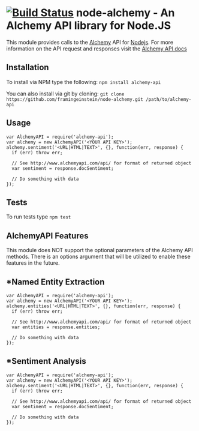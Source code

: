 [![Build Status](https://secure.travis-ci.org/framingeinstein/node-alchemy.png)](http://travis-ci.org/framingeinstein/node-alchemy) node-alchemy - An Alchemy API library for Node.JS
====================

This module provides calls to the [Alchemy](http://www.alchemyapi.com/) API for [Nodejs](http://nodejs.org).
For more information on the API request and responses visit the [Alchemy API docs](http://www.alchemyapi.com/api/)

Installation
------------
To install via NPM type the following: `npm install alchemy-api`

You can also install via git by cloning: `git clone https://github.com/framingeinstein/node-alchemy.git /path/to/alchemy-api`

Usage
-----
    var AlchemyAPI = require('alchemy-api');
    var alchemy = new AlchemyAPI('<YOUR API KEY>');
    alchemy.sentiment('<URL|HTML|TEXT>', {}, function(err, response) {
      if (err) throw err;

      // See http://www.alchemyapi.com/api/ for format of returned object
      var sentiment = response.docSentiment;

      // Do something with data
    });

Tests
-----
To run tests type `npm test`

AlchemyAPI Features
---------------
This module does NOT support the optional parameters of the Alchemy API methods.  There is an options argument that will be utilized to enable these features in the future.

*Named Entity Extraction
-----------------------
 	var AlchemyAPI = require('alchemy-api');
    var alchemy = new AlchemyAPI('<YOUR API KEY>');
    alchemy.entities('<URL|HTML|TEXT>', {}, function(err, response) {
      if (err) throw err;

      // See http://www.alchemyapi.com/api/ for format of returned object
      var entities = response.entities;

      // Do something with data
    });

*Sentiment Analysis
-------------------
    var AlchemyAPI = require('alchemy-api');
    var alchemy = new AlchemyAPI('<YOUR API KEY>');
    alchemy.sentiment('<URL|HTML|TEXT>', {}, function(err, response) {
      if (err) throw err;

      // See http://www.alchemyapi.com/api/ for format of returned object
      var sentiment = response.docSentiment;

      // Do something with data
    });
